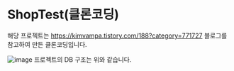# ShopTest(클론코딩)

해당 프로젝트는 https://kimvampa.tistory.com/188?category=771727 블로그를 참고하여 만든 클론코딩입니다.

![image](https://user-images.githubusercontent.com/97156127/171167858-d84f98fb-55e6-4c4b-b825-e08f0183aeb1.png)
프로젝트의 DB 구조는 위와 같습니다.

